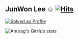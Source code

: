 ##  JunWon Lee ☺️ [![Hits](https://hits.seeyoufarm.com/api/count/incr/badge.svg?url=https%3A%2F%2Fgithub.com%2Fkkosang&count_bg=%230596F5&title_bg=%23040405&icon=&icon_color=%23E7E7E7&title=hits&edge_flat=false)](https://hits.seeyoufarm.com) 

[![Solved.ac Profile](http://mazassumnida.wtf/api/v2/generate_badge?boj=sis04013)](https://solved.ac/sis04013/)

![Anurag's GitHub stats](https://github-readme-stats.vercel.app/api?username=murjune&show_icons=true&theme=radical)
